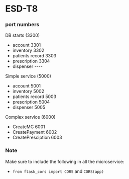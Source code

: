 # ESD-T8

### port numbers
DB starts (3300)
- account 3301
- inventory 3302
- patients record 3303
- prescription 3304
- dispenser ----

Simple service (5000)
- account 5001
- inventory 5002
- patients record 5003
- prescription 5004
- dispenser 5005

Complex service (6000)
- CreateMC 6001
- CreatePayment 6002
- CreatePresciption 6003



### Note

Make sure to include the following in all the microservice:
- ```from flask_cors import CORS``` and ```CORS(app)``` 

